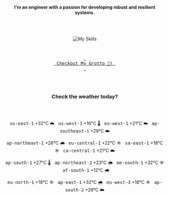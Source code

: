 <h4 align="center">I'm an engineer with a passion for developing robust and resilient systems.</h4>

<div align="center">
  <br/><br/>

![My Skills](https://go-skill-icons.vercel.app/api/icons?i=aws,azure,ts,go,docker,kubernetes,argocd,python&perline=4&theme=light)

<br/>

[<kbd> <br> Checkout My Grotto 🍵! <br> </kbd>](https://sathirak.me/)
  
</div>

<br/>
<br/>

<h3 align="center">Check the weather today?</h3>
<!-- start-daily-update -->
<div align="center">
  <!-- Updated on Fri Jul 18 01:59:10 UTC 2025 --><br><br>

  <kbd>us-east-1</kbd> +32°C ☁️ &nbsp; 
  <kbd>us-west-1</kbd> +16°C 🌡️ &nbsp; 
  <kbd>eu-west-1</kbd> +21°C ☁️ &nbsp; 
  <kbd>ap-southeast-1</kbd> +29°C ☁️ <br>

  <kbd>ap-northeast-1</kbd> +26°C 🌧️ &nbsp; 
  <kbd>eu-central-1</kbd> +22°C ☀️ &nbsp; 
  <kbd>sa-east-1</kbd> +18°C ☀️ &nbsp; 
  <kbd>ca-central-1</kbd> +21°C ☁️ <br>

  <kbd>ap-south-1</kbd> +27°C 🌡️ &nbsp; 
  <kbd>ap-northeast-2</kbd> +23°C 🌧️ &nbsp; 
  <kbd>me-south-1</kbd> +32°C ☀️ &nbsp; 
  <kbd>af-south-1</kbd> +12°C 🌧️ <br>

  <kbd>eu-north-1</kbd> +18°C ☀️ &nbsp; 
  <kbd>ap-east-1</kbd> +32°C 🌧️ &nbsp; 
  <kbd>eu-west-3</kbd> +18°C ☀️ &nbsp; 
  <kbd>ap-south-2</kbd> +28°C ☁️
</div>
<!-- end-daily-update -->
